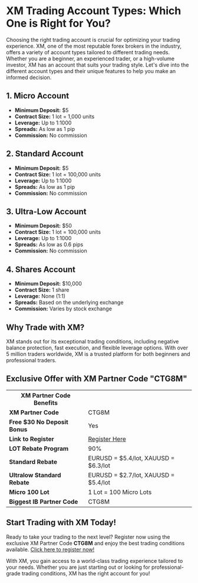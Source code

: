 <h1>XM Trading Account Types: Which One is Right for You?</h1>
    <p>Choosing the right trading account is crucial for optimizing your trading experience. XM, one of the most reputable forex brokers in the industry, offers a variety of account types tailored to different trading needs. Whether you are a beginner, an experienced trader, or a high-volume investor, XM has an account that suits your trading style. Let's dive into the different account types and their unique features to help you make an informed decision.</p>
<h2>1. Micro Account</h2>
    <ul>
        <li><strong>Minimum Deposit:</strong> $5</li>
        <li><strong>Contract Size:</strong> 1 lot = 1,000 units</li>
        <li><strong>Leverage:</strong> Up to 1:1000</li>
        <li><strong>Spreads:</strong> As low as 1 pip</li>
        <li><strong>Commission:</strong> No commission</li>
    </ul>
<h2>2. Standard Account</h2>
    <ul>
        <li><strong>Minimum Deposit:</strong> $5</li>
        <li><strong>Contract Size:</strong> 1 lot = 100,000 units</li>
        <li><strong>Leverage:</strong> Up to 1:1000</li>
        <li><strong>Spreads:</strong> As low as 1 pip</li>
        <li><strong>Commission:</strong> No commission</li>
    </ul>
<h2>3. Ultra-Low Account</h2>
    <ul>
        <li><strong>Minimum Deposit:</strong> $50</li>
        <li><strong>Contract Size:</strong> 1 lot = 100,000 units</li>
        <li><strong>Leverage:</strong> Up to 1:1000</li>
        <li><strong>Spreads:</strong> As low as 0.6 pips</li>
        <li><strong>Commission:</strong> No commission</li>
    </ul>
<h2>4. Shares Account</h2>
    <ul>
        <li><strong>Minimum Deposit:</strong> $10,000</li>
        <li><strong>Contract Size:</strong> 1 share</li>
        <li><strong>Leverage:</strong> None (1:1)</li>
        <li><strong>Spreads:</strong> Based on the underlying exchange</li>
        <li><strong>Commission:</strong> Varies by stock exchange</li>
    </ul>
<h2>Why Trade with XM?</h2>
    <p>XM stands out for its exceptional trading conditions, including negative balance protection, fast execution, and flexible leverage options. With over 5 million traders worldwide, XM is a trusted platform for both beginners and professional traders.</p>
<h2>Exclusive Offer with XM Partner Code "CTG8M"</h2>
    <table>
        <tr>
            <th>XM Partner Code Benefits</th>
            <th></th>
        </tr>
        <tr>
            <td><strong>XM Partner Code</strong></td>
            <td>CTG8M</td>
        </tr>
        <tr>
            <td><strong>Free $30 No Deposit Bonus</strong></td>
            <td>Yes</td>
        </tr>
        <tr>
            <td><strong>Link to Register</strong></td>
            <td><a href="https://affs.click/gC5aB">Register Here</a></td>
        </tr>
        <tr>
            <td><strong>LOT Rebate Program</strong></td>
            <td>90%</td>
        </tr>
        <tr>
            <td><strong>Standard Rebate</strong></td>
            <td>EURUSD = $5.4/lot, XAUUSD = $6.3/lot</td>
        </tr>
        <tr>
            <td><strong>Ultralow Standard Rebate</strong></td>
            <td>EURUSD = $2.7/lot, XAUUSD = $5.4/lot</td>
        </tr>
        <tr>
            <td><strong>Micro 100 Lot</strong></td>
            <td>1 Lot = 100 Micro Lots</td>
        </tr>
        <tr>
            <td><strong>Biggest IB Partner Code</strong></td>
            <td>CTG8M</td>
        </tr>
    </table>
<h2>Start Trading with XM Today!</h2>
    <p>Ready to take your trading to the next level? Register now using the exclusive XM Partner Code <strong>CTG8M</strong> and enjoy the best trading conditions available. <a href="https://affs.click/gC5aB">Click here to register now!</a></p>
<p>With XM, you gain access to a world-class trading experience tailored to your needs. Whether you are just starting out or looking for professional-grade trading conditions, XM has the right account for you!</p>
</body>
</html>
